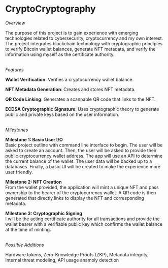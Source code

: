 # CryptoCryptography

*Overview*

The purpose of this project is to gain experience with emerging technologies related to cybersecurity, cryptocurrency and my own interest.
The project integrates blockchain technology with cryptographic principles to verify Bitcoin wallet balances, generate NFT metadata, and verify the information using myself as the certificate authority.
<br />
<br />

*Features*

**Wallet Verification**: Verifies a cryptocurrency wallet balance.

**NFT Metadata Generation**: Creates and stores NFT metadata.

**QR Code Linking**: Generates a scannable QR code that links to the NFT.

**ECDSA Cryptographic Signature**: Uses cryptographic theory to generate public and private keys based on the user information.
<br />
<br />

*Milestones*

**Milestone 1: Basic User I/O**  
Basic project outline with command line interface to begin. The user will be asked to create an account. Then, the user will be asked to provide their public cryptocurrency wallet address. The app will use an API to determine the current balance of the wallet. The user data will be backed up to a databases. Finally, a basic UI will be created to make the experience more user friendly.

**Milestone 2: NFT Creation**  
From the wallet provided, the application will mint a unique NFT and pass ownership to the bearer of the cryptocurrency wallet. A QR code is then generated that directly links to display the NFT and corresponding metadata.  

**Milestone 3: Cryptographic Signing**  
I will be the acting certificate authority for all transactions and provide the wallet bearer with a verifiable public key which confirms the wallet balance at the time of minting.
<br />
<br />

*Possible Additions*  

Hardware tokens, Zero-Knowledge Proofs (ZKP), Metadata integrity, Internal threat modeling, API usage anamoly detection



